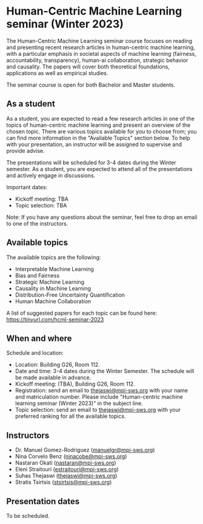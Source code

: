 # Human-Centric Machine Learning seminar (Winter 2023)

The Human-Centric Machine Learning seminar course focuses on reading and presenting
recent research articles in human-centric machine learning, with a particular emphasis in
societal aspects of machine learning (fairness, accountability, transparency),
human-ai collaboration, strategic behavior and causality. The papers will cover
both theoretical foundations, applications as well as empirical studies.

The seminar course is open for both Bachelor and Master students.

## As a student

As a student, you are expected to read a few research articles in one of the
topics of human-centric machine learning and present an overview of the chosen
topic. There are various topics available for you to choose from; you can find
more information in the "Available Topics" section below. To help with your
presentation, an instructor will be assigned to supervise and provide advise.

The presentations will be scheduled for 3-4 dates during the Winter semester. As
a student, you are expected to attend all of the presentations and actively
engage in discussions.

Important dates:

- Kickoff meeting: TBA
- Topic selection: TBA

Note: If you have any questions about the seminar, feel free to drop an email to
one of the instructors.

## Available topics

The available topics are the following:

 - Interpretable Machine Learning
 - Bias and Fairness
 - Strategic Machine Learning
 - Causality in Machine Learning
 - Distribution-Free Uncertainty Quantification
 - Human Machine Collaboration
 
A list of suggested papers for each topic can be found here:
https://tinyurl.com/hcml-seminar-2023 

## When and where

Schedule and location:

 - Location: Building G26, Room 112.
 - Date and time: 3-4 dates during the Winter Semester. The schedule will be
   made available in advance.
 - Kickoff meeting: (TBA), Building G26, Room 112.
 - Registration: send an email to thejaswi@mpi-sws.org with your name and matriculation number. Please include "Human-centric machine learning seminar (Winter 2023)" in the subject line.
 - Topic selection: send an email to thejaswi@mpi-sws.org with your preferred ranking for all the available topics.

## Instructors

- Dr. Manuel Gomez-Rodriguez (manuelgr@mpi-sws.org)
- Nina Corvelo Benz (ninacobe@mpi-sws.org)
- Nastaran Okati (nastaran@mpi-sws.org)
- Eleni Straitouri (estraitouri@mpi-sws.org)
- Suhas Thejaswi (thejaswi@mpi-sws.org)
- Stratis Tsirtsis (stsirtsis@mpi-sws.org)

## Presentation dates

To be scheduled.
